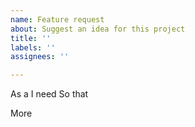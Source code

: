 ```yaml
---
name: Feature request
about: Suggest an idea for this project
title: ''
labels: ''
assignees: ''

---
```


As a 
I need 
So that
  
More
